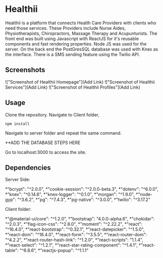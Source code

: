 Healthii
=====================

Healthii is a platform that connects Health Care Providers with clients who need those services.  These Providers include Nurse Aides, Physiotherapists, Chiropractors, Massage Therapy and Acupunturists.  The front end was built using Javascript with ReactJS for it's reusable components and fast rendering properties.  Node JS was used for the server.  On the back end the PostGresSQL database was used with Knex as the interface.  There is a SMS sending feature using the Twilio API.  

## Screenshots

!["Screenshot of Healthii Homepage"](Add Link)
!["Screenshot of Healthii Services"](Add Link)
!["Screenshot of Healthii Profiles"](Add Link)


## Usage

Clone the repository.  Navigate to Client folder, 

```
npm install
```

Navigate to server folder and repeat the same command.  

**ADD THE DATABASE STEPS HERE

Go to localhost:3000 to access the site.  


## Dependencies
Server Side:

*"bcrypt": "^2.0.0",
*"cookie-session": "^2.0.0-beta.3",
*"dotenv": "^6.0.0",
*"knex": "^0.14.6",
*"knex-logger": "^0.1.0",
*"morgan": "^1.9.0",
*"node-gyp": "^3.6.2",
*"pg": "^7.4.3",
*"pg-native": "^3.0.0",
*"twilio": "^3.17.2"

Client folder:

*"@material-ui/core": "^1.2.0",
*"bootstrap": "4.0.0-alpha.6",
*"chokidar": "^2.0.3",
*"flag-icon-css": "^2.8.0",
*"moment": "^2.22.2",
*"react": "^16.4.0",
*"react-bootstrap": "^0.32.1",
*"react-datepicker": "^1.5.0",
*"react-dom": "^16.4.0",
*"react-form": "^3.5.5",
*"react-router-dom": "^4.2.2",
*"react-router-hash-link": "^1.2.0",
*"react-scripts": "1.1.4",
*"react-select": "^1.2.1",
*"react-star-rating-component": "^1.4.1",
*"react-table": "^6.8.6",
*"reactjs-popup": "^1.1.1"


